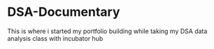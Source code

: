 # DSA-Documentary
This is where i started my portfolio building while taking my DSA data analysis class with incubator hub
